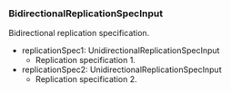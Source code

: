 ### BidirectionalReplicationSpecInput
Bidirectional replication specification.

- replicationSpec1: UnidirectionalReplicationSpecInput
  - Replication specification 1.
- replicationSpec2: UnidirectionalReplicationSpecInput
  - Replication specification 2.
